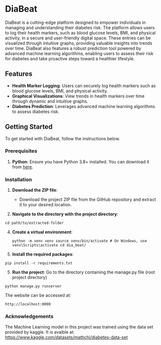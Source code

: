 # DiaBeat

DiaBeat is a cutting-edge platform designed to empower individuals in managing and understanding their diabetes risk. The platform allows users to log their health markers, such as blood glucose levels, BMI, and physical activity, in a secure and user-friendly digital space. These entries can be visualized through intuitive graphs, providing valuable insights into trends over time. DiaBeat also features a robust prediction tool powered by advanced machine learning algorithms, enabling users to assess their risk for diabetes and take proactive steps toward a healthier lifestyle.

## Features

- **Health Marker Logging**: Users can securely log health markers such as blood glucose levels, BMI, and physical activity.
- **Graphical Visualizations**: View trends in health markers over time through dynamic and intuitive graphs.
- **Diabetes Prediction**: Leverages advanced machine learning algorithms to assess diabetes risk.

## Getting Started

To get started with DiaBeat, follow the instructions below.

### Prerequisites

1. **Python**: Ensure you have Python 3.8+ installed. You can download it from [here](https://www.python.org/downloads/).

### Installation

1. **Download the ZIP file**: 
   - Download the project ZIP file from the GitHub repository and extract it to your desired location.

2. **Navigate to the directory with the project directory**:
 ```
 cd path/to/extracted-folder
```
4. **Create a virtual environment**:
   ```
   python -m venv venv source venv/bin/activate # On Windows, use venv\Scripts\activate cd dia_beat/
   ```

4. **Install the required packages**:
```
pip install -r requirements.txt
```
5. **Run the project**:
Go to the directory containing the manage.py file (root project directory)
```
python manage.py runserver
```
The website can be accessed at:
```
http://localhost:8000
```

### Acknowledgements
The Machine Learning model in this project was trained using the data set provided by kaggle. It is avaible at: https://www.kaggle.com/datasets/mathchi/diabetes-data-set
